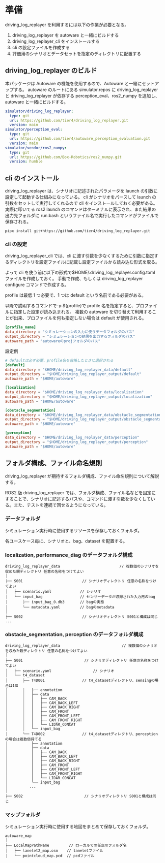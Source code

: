 # 準備

driving_log_replayer を利用するには以下の作業が必要となる。

1. driving_log_replayer を autoware と一緒にビルドする
2. driving_log_replayer_cli をインストールする
3. cli の設定ファイルを作成する
4. 評価用のシナリオとデータセットを指定のディレクトリに配置する

## driving_log_replayer のビルド

本パッケージは Autoware の機能を使用するので、Autoware と一緒にセットアップする。
autoware のルートにある simulator.repos に driving_log_replayer と driving_log_replayer が依存する perception_eval、ros2_numpy を追加し、autoware と一緒にビルドする。

```yaml
simulator/driving_log_replayer:
  type: git
  url: https://github.com/tier4/driving_log_replayer.git
  version: main
simulator/perception_eval:
  type: git
  url: https://github.com/tier4/autoware_perception_evaluation.git
  version: main
simulator/vendor/ros2_numpy:
  type: git
  url: https://github.com/Box-Robotics/ros2_numpy.git
  version: humble
```

## cli のインストール

driving_log_replayer は、シナリオに記述されたパラメータを launch の引数に設定して起動する仕組みになっている。
cli がシナリオをパースして launch の引数をセットして実行してくれるので cli をインストールしておく必要がある。
実際に叩いてる ros2 launch のコマンドはターミナルに表示され、また結果の出力先フォルダに run.bash というファイル名で実行したコマンドがファイルで保存される。

```shell
pipx install git+https://github.com/tier4/driving_log_replayer.git
```

### cli の設定

driving_log_replayer_cli では、cli に渡す引数を少なくするために引数に指定するディレクトリを設定ファイルに記載し設定ファイルから読み込む形式を取る。

よって cli を使う前に以下の形式で$HOME/.driving_log_replayer.config.toml ファイルを作成しておく。
手動で作成、もしくは driving_log_replayer configure コマンドで作成する。

profile は最低 1 つ必要で、1 つは default という名前である必要がある。

以降で説明するコマンドで-p ${profile}で profile 名を指定すると、プロファイルに指定した設定が読み込まれる。
複数の autoware を切り替えて利用することが出来、プロファイルを何も指定しない場合は default が使用される。

```toml
[profile_name]
data_directory = "シミュレーションの入力に使うデータフォルダのパス"
output_directory = "シミュレーションの結果を出力するフォルダのパス"
autoware_path = "autowareのprojフォルダのパス"
```

設定例

```toml
# defaultは必ず必要、profile名を省略したときに選択される
[default]
data_directory = "$HOME/driving_log_replayer_data/default"
output_directory = "$HOME/driving_log_replayer_output/default"
autoware_path = "$HOME/autoware"

[localization]
data_directory = "$HOME/driving_log_replayer_data/localization"
output_directory = "$HOME/driving_log_replayer_output/localization"
autoware_path = "$HOME/autoware"

[obstacle_segmentation]
data_directory = "$HOME/driving_log_replayer_data/obstacle_segmentation"
output_directory = "$HOME/driving_log_replayer_output/obstacle_segmentation"
autoware_path = "$HOME/autoware"

[perception]
data_directory = "$HOME/driving_log_replayer_data/perception"
output_directory = "$HOME/driving_log_replayer_output/perception"
autoware_path = "$HOME/autoware"
```

## フォルダ構成、ファイル命名規則

driving_log_replayer が期待するフォルダ構成、ファイル命名規則について解説する。

ROS2 版 driving_log_replayer では、フォルダ構成、ファイル名などを固定にすることで、シナリオに記述するパスや、コマンドに渡す引数を少なくしている。また、テストを連続で回せるようになっている。

### データフォルダ

シミュレーション実行時に使用するリソースを保存しておくフォルダ。

各ユースケース毎に、シナリオと、bag、dataset を配置する。

### localization, performance_diag のデータフォルダ構成

```shell
driving_log_replayer_data                           // 複数個のシナリオを収めた親ディレクトリ 任意の名称をつけてよい
│
├── S001                           // シナリオディレクトリ 任意の名称をつけてよい
│   ├── scenario.yaml             // シナリオ
│   └── input_bag                 // センサーデータが収録された入力用のbag
│       ├── input_bag_0.db3       // bagの実態
│       └── metadata.yaml         // bagのmetadata
│
├── S002                           // シナリオディレクトリ S001と構成は同じ
...

```

### obstacle_segmentation, perception のデータフォルダ構成

```shell
driving_log_replayer_data                            // 複数個のシナリオを収めた親ディレクトリ 任意の名称をつけてよい
│
├── S001                            // シナリオディレクトリ 任意の名称をつけてよい
│   ├── scenario.yaml                   // シナリオ
│   └── t4_dataset
│       ├── T4D001                 // t4_datasetディレクトリ、sensingの場合は1個
│       │   ├── annotation
│       │   ├── data
│       │   │   ├── CAM_BACK
│       │   │   ├── CAM_BACK_LEFT
│       │   │   ├── CAM_BACK_RIGHT
│       │   │   ├── CAM_FRONT
│       │   │   ├── CAM_FRONT_LEFT
│       │   │   ├── CAM_FRONT_RIGHT
│       │   │   └── LIDAR_CONCAT
│       │   └── input_bag
│       └── T4D002                 // t4_datasetディレクトリ、perceptionの場合は複数個持てる
│           ├── annotation
│           ├── data
│           │   ├── CAM_BACK
│           │   ├── CAM_BACK_LEFT
│           │   ├── CAM_BACK_RIGHT
│           │   ├── CAM_FRONT
│           │   ├── CAM_FRONT_LEFT
│           │   ├── CAM_FRONT_RIGHT
│           │   └── LIDAR_CONCAT
│           └── input_bag
│          ...
│
├── S002                            // シナリオディレクトリ S001と構成は同じ
```

### マップフォルダ

シミュレーション実行時に使用する地図をまとめて保存しておくフォルダ。

```shell
autoware_map
│
├── LocalMapPathName         // ローカルでの任意のフォルダ名
│   ├── lanelet2_map.osm    // laneletファイル
│   └── pointcloud_map.pcd  // pcdファイル

```

